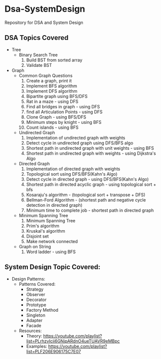 # Dsa-SystemDesign
Repository for DSA and System Design

## DSA Topics Covered
- Tree
  - Binary Search Tree
    1. Build BST from sorted array
    2. Validate BST
- Graph
  - Common Graph Questions
    1. Create a graph, print it
    2. Implement BFS algorithm
    3. Implement DFS algorithm
    4. Bipartite graph using BFS/DFS
    5. Rat in a maze - using DFS
    6. Find all bridges in graph - using DFS
    7. find all Articulation Points - using DFS
    8. Clone Graph - using BFS/DFS
    9. Minimum steps by knight - using BFS
    10. Count islands -  using BFS
  - Undirected Graph
    1. Implementation of undirected graph with weights
    2. Detect cycle in undirected graph using DFS/BFS algo
    3. Shortest path in undirected graph with unit weights - using BFS
    4. Shortest path in undirected graph with weights - using Dijkstra's Algo
  - Directed Graph
    1. Implementation of directed graph with weights
    2. Topological sort using DFS/BFS(Kahn's Algo)
    3. Detect cycle in directed graph - using DFS/BFS(Kahn's Algo)
    4. Shortest path in directed acyclic graph - using topological sort + bfs
    5. Kosaraju's algorithm - (topological sort + transpose + DFS)
    6. Bellman-Ford Algorithm - (shortest path and negative cycle detection in directed graph)
    7. Minimum time to complete job - shortest path in directed graph
  - Minimum Spanning Tree
    1. Minimum Spanning Tree
    2. Prim's algorithm
    3. Kruskal's algorithm
    4. Disjoint set
    5. Make network connected
  - Graph on String
    1. Word ladder - using BFS

## System Design Topic Covered:
- Design Patterns: 
  - Patterns Covered:
    - Strategy
    - Observer
    - Decorator
    - Prototype
    - Factory Method
    - Singleton
    - Adapter
    - Facade
  - Resources:<br/>
    - Theory: https://youtube.com/playlist?list=PLrhzvIcii6GNjpARdnO4ueTUAVR9eMBpc<br/>
    - Examples: https://youtube.com/playlist?list=PLF206E906175C7E07<br/>
  
  

